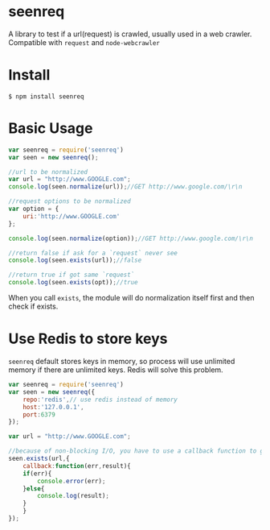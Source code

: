 # seenreq
A library to test if a url(request) is crawled, usually used in a web crawler. Compatible with `request` and `node-webcrawler`


# Install

    $ npm install seenreq

# Basic Usage

```javascript
var seenreq = require('seenreq')
var seen = new seenreq();

//url to be normalized
var url = "http://www.GOOGLE.com";
console.log(seen.normalize(url));//GET http://www.google.com/\r\n

//request options to be normalized
var option = {
    uri:'http://www.GOOGLE.com'
};

console.log(seen.normalize(option));//GET http://www.google.com/\r\n

//return false if ask for a `request` never see
console.log(seen.exists(url));//false

//return true if got same `request`
console.log(seen.exists(opt));//true
```
When you call `exists`, the module will do normalization itself first and then check if exists.

# Use Redis to store keys
`seenreq` default stores keys in memory, so process will use unlimited memory if there are unlimited keys. Redis will solve this problem.

```javascript
var seenreq = require('seenreq')
var seen = new seenreq({
    repo:'redis',// use redis instead of memory
    host:'127.0.0.1',
    port:6379
});

var url = "http://www.GOOGLE.com";

//because of non-blocking I/O, you have to use a callback function to get result
seen.exists(url,{
    callback:function(err,result){
	if(err){
	    console.error(err);
	}else{
	    console.log(result);
	}
    }
});

```